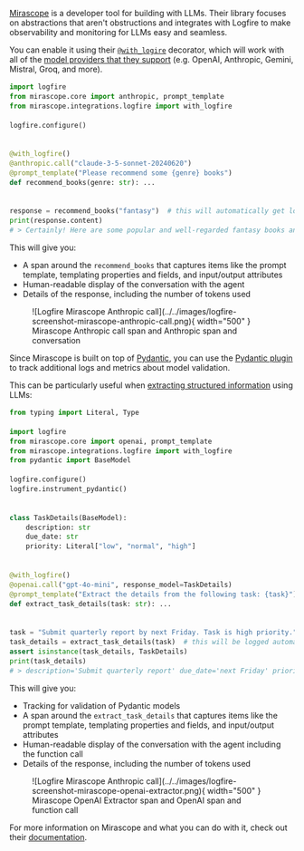 [Mirascope][mirascope-repo] is a developer tool for building with LLMs. Their library focuses on abstractions that aren't obstructions and integrates with Logfire to make observability and monitoring for LLMs easy and seamless.

You can enable it using their [`@with_logire`][mirascope-logfire] decorator, which will work with all of the [model providers that they support][mirascope-supported-providers] (e.g. OpenAI, Anthropic, Gemini, Mistral, Groq, and more).

```py hl_lines="1 3 5 8"
import logfire
from mirascope.core import anthropic, prompt_template
from mirascope.integrations.logfire import with_logfire

logfire.configure()


@with_logfire()
@anthropic.call("claude-3-5-sonnet-20240620")
@prompt_template("Please recommend some {genre} books")
def recommend_books(genre: str): ...


response = recommend_books("fantasy")  # this will automatically get logged with logfire
print(response.content)
# > Certainly! Here are some popular and well-regarded fantasy books and series: ...
```

This will give you:

* A span around the `recommend_books` that captures items like the prompt template, templating properties and fields, and input/output attributes
* Human-readable display of the conversation with the agent
* Details of the response, including the number of tokens used

<figure markdown="span">
  ![Logfire Mirascope Anthropic call](../../images/logfire-screenshot-mirascope-anthropic-call.png){ width="500" }
  <figcaption>Mirascope Anthropic call span and Anthropic span and conversation</figcaption>
</figure>

Since Mirascope is built on top of [Pydantic][pydantic], you can use the [Pydantic plugin](../pydantic.md) to track additional logs and metrics about model validation.

This can be particularly useful when [extracting structured information][mirascope-extracting-structured-information] using LLMs:

```py hl_lines="3 5 8 17"
from typing import Literal, Type

import logfire
from mirascope.core import openai, prompt_template
from mirascope.integrations.logfire import with_logfire
from pydantic import BaseModel

logfire.configure()
logfire.instrument_pydantic()


class TaskDetails(BaseModel):
    description: str
    due_date: str
    priority: Literal["low", "normal", "high"]


@with_logfire()
@openai.call("gpt-4o-mini", response_model=TaskDetails)
@prompt_template("Extract the details from the following task: {task}")
def extract_task_details(task: str): ...


task = "Submit quarterly report by next Friday. Task is high priority."
task_details = extract_task_details(task)  # this will be logged automatically with logfire
assert isinstance(task_details, TaskDetails)
print(task_details)
# > description='Submit quarterly report' due_date='next Friday' priority='high'
```

This will give you:

* Tracking for validation of Pydantic models
* A span around the `extract_task_details` that captures items like the prompt template, templating properties and fields, and input/output attributes
* Human-readable display of the conversation with the agent including the function call
* Details of the response, including the number of tokens used

<figure markdown="span">
  ![Logfire Mirascope Anthropic call](../../images/logfire-screenshot-mirascope-openai-extractor.png){ width="500" }
  <figcaption>Mirascope OpenAI Extractor span and OpenAI span and function call</figcaption>
</figure>

For more information on Mirascope and what you can do with it, check out their [documentation][mirascope-documentation].

[mirascope-repo]: https://github.com/Mirascope/mirascope
[mirascope-documentation]: https://mirascope.io/docs
[mirascope-logfire]: https://mirascope.io/docs/latest/integrations/logfire/
[mirascope-supported-providers]: https://mirascope.io/docs/latest/learn/calls/#supported-providers
[mirascope-extracting-structured-information]: https://mirascope.io/docs/latest/learn/response_models/
[pydantic]: https://docs.pydantic.dev/latest/
[pydantic-plugin]: https://docs.pydantic.dev/latest/concepts/plugins/
